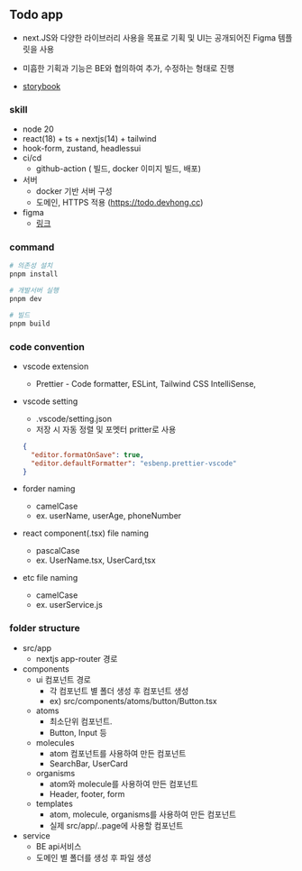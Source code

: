 ## Todo app

- next.JS와 다양한 라이브러리 사용을 목표로 기획 및 UI는 공개되어진 Figma 템플릿을 사용
- 미흡한 기획과 기능은 BE와 협의하여 추가, 수정하는 형태로 진행

- [storybook](https://www.chromatic.com/build?appId=6617c7ab7da9bcd9f302affc&number=3)

### skill

- node 20
- react(18) + ts + nextjs(14) + tailwind
- hook-form, zustand, headlessui
- ci/cd
  - github-action ( 빌드, docker 이미지 빌드, 배포)
- 서버
  - docker 기반 서버 구성
  - 도메인, HTTPS 적용 (https://todo.devhong.cc)
- figma
  - [링크](https://www.figma.com/file/t9iTdY05UF7CHXTP4yf1NN/TodoApp?type=design&node-id=0-1&mode=design)

### command

```bash
# 의존성 설치
pnpm install

# 개발서버 실행
pnpm dev

# 빌드
pnpm build
```

### code convention

- vscode extension
  - Prettier - Code formatter, ESLint, Tailwind CSS IntelliSense,
- vscode setting

  - .vscode/setting.json
  - 저장 시 자동 정렬 및 포멧터 pritter로 사용

  ```json
  {
    "editor.formatOnSave": true,
    "editor.defaultFormatter": "esbenp.prettier-vscode"
  }
  ```

- forder naming
  - camelCase
  - ex. userName, userAge, phoneNumber
- react component(.tsx) file naming
  - pascalCase
  - ex. UserName.tsx, UserCard,tsx
- etc file naming
  - camelCase
  - ex. userService.js

### folder structure

- src/app
  - nextjs app-router 경로
- components
  - ui 컴포넌트 경로
    - 각 컴포넌트 별 폴더 생성 후 컴포넌트 생성
    - ex) src/components/atoms/button/Button.tsx
  - atoms
    - 최소단위 컴포넌트.
    - Button, Input 등
  - molecules
    - atom 컴포넌트를 사용하여 만든 컴포넌트
    - SearchBar, UserCard
  - organisms
    - atom와 molecule를 사용하여 만든 컴포넌트
    - Header, footer, form
  - templates
    - atom, molecule, organisms를 사용하여 만든 컴포넌트
    - 실제 src/app/..page에 사용할 컴포넌트
- service
  - BE api서비스
  - 도메인 별 폴더를 생성 후 파일 생성

